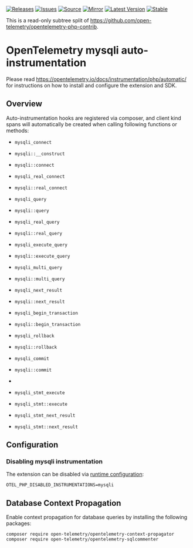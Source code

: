 [![Releases](https://img.shields.io/badge/releases-purple)](https://github.com/opentelemetry-php/contrib-auto-mysqli/releases)
[![Issues](https://img.shields.io/badge/issues-pink)](https://github.com/open-telemetry/opentelemetry-php/issues)
[![Source](https://img.shields.io/badge/source-contrib-green)](https://github.com/open-telemetry/opentelemetry-php-contrib/tree/main/src/Instrumentation/MySqli)
[![Mirror](https://img.shields.io/badge/mirror-opentelemetry--php--contrib-blue)](https://github.com/opentelemetry-php/contrib-auto-mysqli)
[![Latest Version](http://poser.pugx.org/open-telemetry/opentelemetry-auto-mysqli/v/unstable)](https://packagist.org/packages/open-telemetry/opentelemetry-auto-mysqli/)
[![Stable](http://poser.pugx.org/open-telemetry/opentelemetry-auto-mysqli/v/stable)](https://packagist.org/packages/open-telemetry/opentelemetry-auto-mysqli/)

This is a read-only subtree split of https://github.com/open-telemetry/opentelemetry-php-contrib.

# OpenTelemetry mysqli auto-instrumentation

Please read https://opentelemetry.io/docs/instrumentation/php/automatic/ for instructions on how to
install and configure the extension and SDK.

## Overview
Auto-instrumentation hooks are registered via composer, and client kind spans will automatically be created when calling following functions or methods:

* `mysqli_connect`
* `mysqli::__construct`
* `mysqli::connect`
* `mysqli_real_connect`
* `mysqli::real_connect`

* `mysqli_query`
* `mysqli::query`
* `mysqli_real_query`
* `mysqli::real_query`
* `mysqli_execute_query`
* `mysqli::execute_query`
* `mysqli_multi_query`
* `mysqli::multi_query`
* `mysqli_next_result`
* `mysqli::next_result`

* `mysqli_begin_transaction`
* `mysqli::begin_transaction`
* `mysqli_rollback`
* `mysqli::rollback`
* `mysqli_commit`
* `mysqli::commit`
*
* `mysqli_stmt_execute`
* `mysqli_stmt::execute`
* `mysqli_stmt_next_result`
* `mysqli_stmt::next_result`

## Configuration

### Disabling mysqli instrumentation

The extension can be disabled via [runtime configuration](https://opentelemetry.io/docs/instrumentation/php/sdk/#configuration):

```shell
OTEL_PHP_DISABLED_INSTRUMENTATIONS=mysqli
```

## Database Context Propagation

Enable context propagation for database queries by installing the following packages:
```shell
composer require open-telemetry/opentelemetry-context-propagator
composer require open-telemetry/opentelemetry-sqlcommenter
```